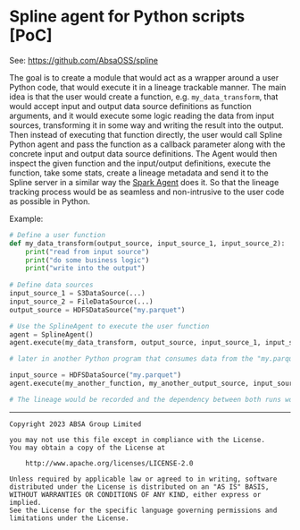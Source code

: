 # Spline agent for Python scripts [PoC]

See: https://github.com/AbsaOSS/spline

The goal is to create a module that would act as a wrapper around a user Python code,
that would execute it in a lineage trackable manner. The main idea is that the user would create a function,
e.g. `my_data_transform`, that would accept input and output data source definitions as function arguments,
and it would execute some logic reading the data from input sources, transforming it in some way and writing
the result into the output. Then instead of executing that function directly, the user would call Spline Python agent
and pass the function as a callback parameter along with the concrete input and output data source definitions.
The Agent would then inspect the given function and the input/output definitions, execute the function,
take some stats, create a lineage metadata and send it to the Spline server in a similar way
the [Spark Agent](https://github.com/AbsaOSS/spline-spark-agent) does it.
So that the lineage tracking process would be as seamless and non-intrusive to the user code as possible in Python.

Example:

```python
# Define a user function
def my_data_transform(output_source, input_source_1, input_source_2):
    print("read from input source")
    print("do some business logic")
    print("write into the output")
  
# Define data sources
input_source_1 = S3DataSource(...)
input_source_2 = FileDataSource(...)
output_source = HDFSDataSource("my.parquet")

# Use the SplineAgent to execute the user function
agent = SplineAgent()
agent.execute(my_data_transform, output_source, input_source_1, input_source_2)

# later in another Python program that consumes data from the "my.parquet"... 

input_source = HDFSDataSource("my.parquet")
agent.execute(my_another_function, my_another_output_source, input_source)

# The lineage would be recorded and the dependency between both runs would be inferred automatically.
```



---

    Copyright 2023 ABSA Group Limited

    you may not use this file except in compliance with the License.
    You may obtain a copy of the License at

        http://www.apache.org/licenses/LICENSE-2.0

    Unless required by applicable law or agreed to in writing, software
    distributed under the License is distributed on an "AS IS" BASIS,
    WITHOUT WARRANTIES OR CONDITIONS OF ANY KIND, either express or implied.
    See the License for the specific language governing permissions and
    limitations under the License.
